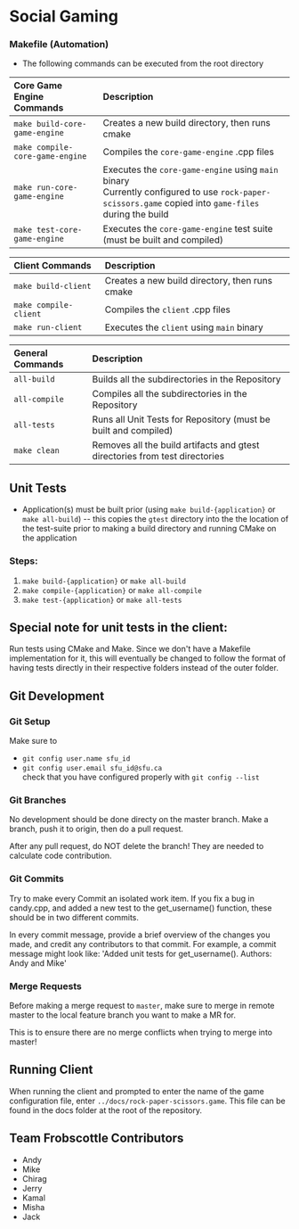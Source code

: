 # Social Gaming

### Makefile (Automation)
* The following commands can be executed from the root directory

|Core Game Engine Commands|Description|
|:---|:---|
|`make build-core-game-engine`|Creates a new build directory, then runs cmake|
|`make compile-core-game-engine`|Compiles the `core-game-engine` .cpp files|
|`make run-core-game-engine`|Executes the `core-game-engine` using `main` binary <br> Currently configured to use `rock-paper-scissors.game` copied into `game-files` during the build|
|`make test-core-game-engine`|Executes the `core-game-engine` test suite (must be built and compiled)|

|Client Commands|Description|
|:---|:---|
|`make build-client`|Creates a new build directory, then runs cmake|
|`make compile-client`|Compiles the `client` .cpp files|
|`make run-client`|Executes the `client` using `main` binary|

|General Commands|Description|
|:---|:---|
|`all-build`  |Builds all the subdirectories in the Repository|
|`all-compile`|Compiles all the subdirectories in the Repository|
|`all-tests`  |Runs all Unit Tests for Repository (must be built and compiled)| 
|`make clean` |Removes all the build artifacts and gtest directories from test directories|

## Unit Tests
* Application(s) must be built prior (using `make build-{application}` or `make all-build`) -- this copies the `gtest` directory into the the location of the test-suite prior to making a build directory and running CMake on the application
### Steps:
1. `make build-{application}` or `make all-build`
2. `make compile-{application}` or `make all-compile`
3. `make test-{application}` or `make all-tests`

## Special note for unit tests in the client:
Run tests using CMake and Make.
Since we don't have a Makefile implementation for it,
this will eventually be changed to follow the format of having tests 
directly in their respective folders instead of the outer folder.


## Git Development 
### Git Setup
Make sure to 
- `git config user.name sfu_id`  
- `git config user.email sfu_id@sfu.ca`  
check that you have configured properly with `git config --list`

### Git Branches 
No development should be done directy on the master branch. 
Make a branch, push it to origin, then do a pull request.

After any pull request, do NOT delete the branch! They are needed to calculate code contribution.

### Git Commits 
Try to make every Commit an isolated work item. If you fix a bug in candy.cpp, and added a new test to the get_username() function, these should be in two different commits. 

In every commit message, provide a brief overview of the changes you made, and credit any contributors to that commit. For example, a commit message might look like: 
'Added unit tests for get_username(). Authors: Andy and Mike'


### Merge Requests
Before making a merge request to `master`, make sure to merge in remote master to the local feature branch you want to make a MR for.

This is to ensure there are no merge conflicts when trying to merge into master! 

## Running Client
When running the client and prompted to enter the name of the game configuration file, enter `../docs/rock-paper-scissors.game`. This file can be found in the docs folder at the root of the repository. 

## Team Frobscottle Contributors 
- Andy 
- Mike
- Chirag
- Jerry
- Kamal
- Misha
- Jack
